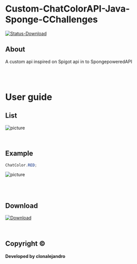 # Custom-ChatColorAPI-Java-Sponge-CChallenges
[![Status-Download](https://img.shields.io/badge/download-active-brightgreen.svg)](#download)

## About
A custom api inspired on Spigot api in to SpongepoweredAPI

<br>
<br>

# User guide

## List
![picture](https://i.imgur.com/4Wu82w5.png)

<br>

## Example
```java
ChatColor.RED;
```


![picture](https://i.imgur.com/1mIWzya.png)

<br>
<br>



## Download

[![Download](https://img.shields.io/badge/download-active-brightgreen.svg)](https://github.com/clonalejandro/Custom-ChatColorAPI-Java-Sponge-CChallenges/archive/master.zip)

<br>

## Copyright ©
#### Developed by clonalejandro
